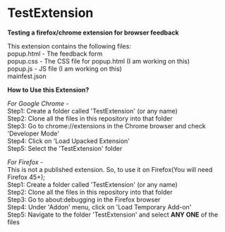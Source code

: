 # TestExtension
**Testing a firefox/chrome extension for browser feedback**

This extension contains the following files:<br>
popup.html - The feedback form<br>
popup.css - The CSS file for popup.html (I am working on this)<br>
popup.js - JS file (I am working on this)<br>
mainfest.json 

**How to Use this Extension?**

_For Google Chrome -_ <br>
Step1: Create a folder called 'TestExtension' (or any name)<br>
Step2: Clone all the files in this repository into that folder<br>
Step3: Go to chrome://extensions in the Chrome browser and check 'Developer Mode'<br>
Step4: Click on 'Load Upacked Extension'<br>
Step5: Select the 'TestExtension' folder<br>

_For Firefox -_<br>
This is not a published extension. So, to use it on Firefox(You will need Firefox 45+);<br>
Step1: Create a folder called 'TestExtension' (or any name)<br>
Step2: Clone all the files in this repository into that folder<br>
Step3: Go to about:debugging in the Firefox browser<br>
Step4: Under 'Addon' menu, click on 'Load Temporary Add-on'<br>
Step5: Navigate to the folder 'TestExtension' and select **ANY ONE** of the files<br> 
